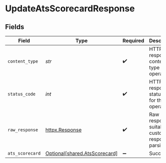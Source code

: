 # UpdateAtsScorecardResponse


## Fields

| Field                                                                | Type                                                                 | Required                                                             | Description                                                          |
| -------------------------------------------------------------------- | -------------------------------------------------------------------- | -------------------------------------------------------------------- | -------------------------------------------------------------------- |
| `content_type`                                                       | *str*                                                                | :heavy_check_mark:                                                   | HTTP response content type for this operation                        |
| `status_code`                                                        | *int*                                                                | :heavy_check_mark:                                                   | HTTP response status code for this operation                         |
| `raw_response`                                                       | [httpx.Response](https://www.python-httpx.org/api/#response)         | :heavy_check_mark:                                                   | Raw HTTP response; suitable for custom response parsing              |
| `ats_scorecard`                                                      | [Optional[shared.AtsScorecard]](../../models/shared/atsscorecard.md) | :heavy_minus_sign:                                                   | Successful                                                           |